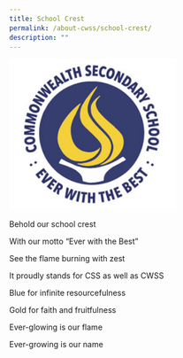 ```yaml
---
title: School Crest
permalink: /about-cwss/school-crest/
description: ""
---
```

<img src="/images/logo_school_crest.jpg" style="width:60%">



Behold our school crest<br>

With our motto “Ever with the Best”<br>
	
See the flame burning with zest<br>
	
It proudly stands for CSS as well as CWSS<br>
	
Blue for infinite resourcefulness<br>
	
Gold for faith and fruitfulness<br>
	
Ever-glowing is our flame<br>
	
Ever-growing is our name<br>